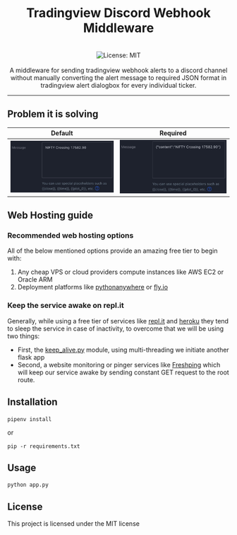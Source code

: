 <div align="center">
<h1 align="center">Tradingview Discord Webhook Middleware</h1>
<br />
<img alt="License: MIT" src="https://img.shields.io/badge/License-MIT-blue.svg" /><br>

<br>
A middleware for sending tradingview webhook alerts to a discord channel without manually converting the alert message to required JSON format in tradingview alert dialogbox for every individual ticker.
</div>

***

## Problem it is solving
Default    |  Required
:-------------------------:|:-------------------------:
![image info](./img/default_message_format.jpg)  |  ![image info](./img/required_json_format.jpg)

## Web Hosting guide
### Recommended web hosting options
All of the below mentioned options provide an amazing free tier to begin with:
1. Any cheap VPS or cloud providers compute instances like AWS EC2 or Oracle ARM
2. Deployment platforms like [pythonanywhere](https://www.pythonanywhere.com) or [fly.io](https://fly.io/)
### Keep the service awake on repl.it
Generally, while using a free tier of services like [repl.it](http://repl.it) and [heroku](https://heroku.com) they tend to sleep the service in case of inactivity, to overcome that we will be using two things:

- First, the [keep_alive.py](./keep_alive.py) module, using multi-threading we initiate another flask app
- Second, a website monitoring or pinger services like [Freshping](https://freshping.io) which will keep our service awake by sending constant GET request to the root route.

## Installation
```
pipenv install
```
or

```
pip -r requirements.txt
```

## Usage
```
python app.py
```

## License
This project is licensed under the MIT license